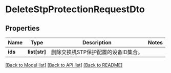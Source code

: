# DeleteStpProtectionRequestDto

## Properties
Name | Type | Description | Notes
------------ | ------------- | ------------- | -------------
**ids** | **list[str]** | 删除交换机STP保护配置的设备ID集合。 | 

[[Back to Model list]](../README.md#documentation-for-models) [[Back to API list]](../README.md#documentation-for-api-endpoints) [[Back to README]](../README.md)



